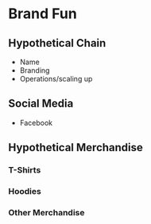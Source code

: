# Brand Fun

## Hypothetical Chain

* Name
* Branding
* Operations/scaling up

## Social Media

* Facebook

## Hypothetical Merchandise

### T-Shirts

### Hoodies

### Other Merchandise
